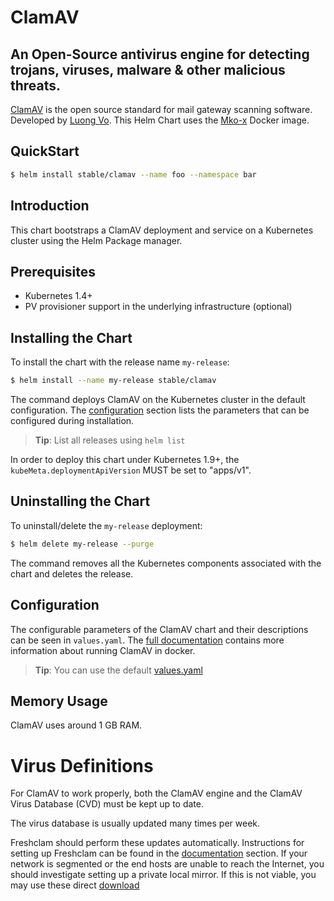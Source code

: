 # ClamAV

##  An Open-Source antivirus engine for detecting trojans, viruses, malware & other malicious threats.

[ClamAV](https://www.clamav.net/) is the open source standard for mail gateway scanning software.
Developed by [Luong Vo](https://github.com/luong-komorebi). This Helm Chart uses the [Mko-x](https://github.com/mko-x/docker-clamav) Docker image.

## QuickStart

```bash
$ helm install stable/clamav --name foo --namespace bar
```

## Introduction

This chart bootstraps a ClamAV deployment and service on a Kubernetes cluster using the Helm Package manager.

## Prerequisites

- Kubernetes 1.4+
- PV provisioner support in the underlying infrastructure (optional)

## Installing the Chart

To install the chart with the release name `my-release`:

```bash
$ helm install --name my-release stable/clamav
```

The command deploys ClamAV on the Kubernetes cluster in the default configuration. The [configuration](#configuration) section lists the parameters that can be configured during installation.

> **Tip**: List all releases using `helm list`

In order to deploy this chart under Kubernetes 1.9+, the `kubeMeta.deploymentApiVersion` MUST be set to "apps/v1".

## Uninstalling the Chart

To uninstall/delete the `my-release` deployment:

```bash
$ helm delete my-release --purge
```

The command removes all the Kubernetes components associated with the chart and deletes the release.

## Configuration

The configurable parameters of the ClamAV chart and
their descriptions can be seen in `values.yaml`. The [full documentation](https://www.clamav.net/documents/clam-antivirus-0-101-0-user-manual) contains more information about running ClamAV in docker.

> **Tip**: You can use the default [values.yaml](values.yaml)

## Memory Usage

ClamAV uses around 1 GB RAM.




# Virus Definitions

For ClamAV to work properly, both the ClamAV engine and the ClamAV Virus Database (CVD) must be kept up to date.

The virus database is usually updated many times per week.

Freshclam should perform these updates automatically. Instructions for setting up Freshclam can be found in the [ documentation](https://www.clamav.net/documents/clam-antivirus-0-101-0-user-manual) section.
If your network is segmented or the end hosts are unable to reach the Internet, you should investigate setting up a private local mirror. If this is not viable, you may use these direct [ download](https://www.clamav.net/downloads)
